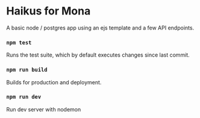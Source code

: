 # Haikus for Mona

A basic node / postgres app using an ejs template and a few API endpoints.

### `npm test`

Runs the test suite, which by default executes changes since last commit.

### `npm run build`

Builds for production and deployment.

### `npm run dev`

Run dev server with nodemon

